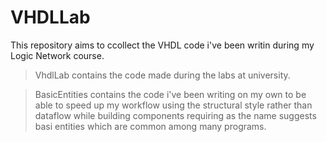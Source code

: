 # VHDLLab


This repository aims to ccollect the VHDL code i've been writin during my Logic Network course.

> VhdlLab contains the code made during the labs at university.

> BasicEntities contains the code i've been writing on my own to be able to speed up my workflow using the structural style rather than dataflow while building components requiring as the name suggests basi entities which are common among many programs.
